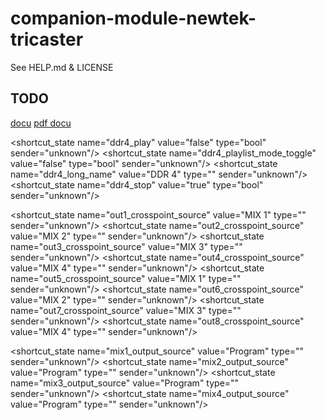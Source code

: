 # companion-module-newtek-tricaster

See HELP.md & LICENSE


## TODO ##
[docu](https://jonjones.co/blog/newtek-tricaster-network-control-advanced-edition/)
[pdf docu](http://a6ce85f34b101e4ba428-38e91d4533ffbe5c8042650a77a3ed34.r56.cf1.rackcdn.com/TriCaster/AI%20Guide/Automation%20and%20Integration%20Guide.pdf)


<shortcut_state name="ddr4_play" value="false" type="bool" sender="unknown"/>
<shortcut_state name="ddr4_playlist_mode_toggle" value="false" type="bool" sender="unknown"/>
<shortcut_state name="ddr4_long_name" value="DDR 4" type="" sender="unknown"/>
<shortcut_state name="ddr4_stop" value="true" type="bool" sender="unknown"/>

<shortcut_state name="out1_crosspoint_source" value="MIX 1" type="" sender="unknown"/>
<shortcut_state name="out2_crosspoint_source" value="MIX 2" type="" sender="unknown"/>
<shortcut_state name="out3_crosspoint_source" value="MIX 3" type="" sender="unknown"/>
<shortcut_state name="out4_crosspoint_source" value="MIX 4" type="" sender="unknown"/>
<shortcut_state name="out5_crosspoint_source" value="MIX 1" type="" sender="unknown"/>
<shortcut_state name="out6_crosspoint_source" value="MIX 2" type="" sender="unknown"/>
<shortcut_state name="out7_crosspoint_source" value="MIX 3" type="" sender="unknown"/>
<shortcut_state name="out8_crosspoint_source" value="MIX 4" type="" sender="unknown"/>


<shortcut_state name="mix1_output_source" value="Program" type="" sender="unknown"/>
<shortcut_state name="mix2_output_source" value="Program" type="" sender="unknown"/>
<shortcut_state name="mix3_output_source" value="Program" type="" sender="unknown"/>
<shortcut_state name="mix4_output_source" value="Program" type="" sender="unknown"/>